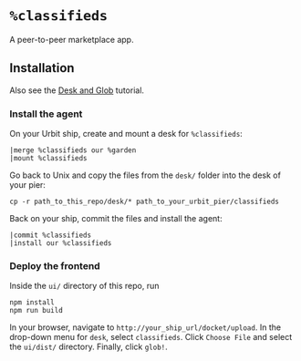 `%classifieds`
===
A peer-to-peer marketplace app.



## Installation
Also see the [Desk and Glob](https://developers.urbit.org/guides/core/app-school-full-stack/8-desk) tutorial.

### Install the agent
On your Urbit ship, create and mount a desk for `%classifieds`:
```
|merge %classifieds our %garden
|mount %classifieds
```
Go back to Unix and copy the files from the `desk/` folder into the desk of your pier:
```shell
cp -r path_to_this_repo/desk/* path_to_your_urbit_pier/classifieds
```
Back on your ship, commit the files and install the agent:
```
|commit %classifieds
|install our %classifieds
```
### Deploy the frontend
Inside the `ui/` directory of this repo, run
```shell
npm install
npm run build
```

In your browser, navigate to `http://your_ship_url/docket/upload`. In the drop-down menu for `desk`, select `classifieds`. Click `Choose File` and select the `ui/dist/` directory. Finally, click `glob!`.
